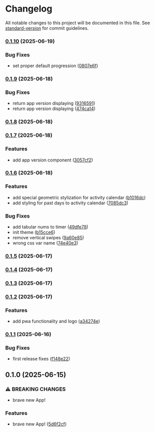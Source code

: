 # Changelog

All notable changes to this project will be documented in this file. See [standard-version](https://github.com/conventional-changelog/standard-version) for commit guidelines.

### [0.1.10](https://github.com/m0rtyn/skuka-app/compare/v0.1.9...v0.1.10) (2025-06-19)


### Bug Fixes

* set proper default progression ([0807e6f](https://github.com/m0rtyn/skuka-app/commit/0807e6f21ed0ddda6590bc6e55d5df75a9b55d8e))

### [0.1.9](https://github.com/m0rtyn/skuka-app/compare/v0.1.8...v0.1.9) (2025-06-18)


### Bug Fixes

* return app version displaying ([9316591](https://github.com/m0rtyn/skuka-app/commit/93165918abdaffd2e0dcf882e2050545ea2db2dd))
* return app version displaying ([474ca14](https://github.com/m0rtyn/skuka-app/commit/474ca14391111a7f44a01a11f337c7ec5502f552))

### [0.1.8](https://github.com/m0rtyn/skuka-app/compare/v0.1.7...v0.1.8) (2025-06-18)

### [0.1.7](https://github.com/m0rtyn/skuka-app/compare/v0.1.6...v0.1.7) (2025-06-18)


### Features

* add app version component ([3057cf2](https://github.com/m0rtyn/skuka-app/commit/3057cf24aff596f5b4d0574acb0f25cd6f71b96a))

### [0.1.6](https://github.com/m0rtyn/skuka-app/compare/v0.1.5...v0.1.6) (2025-06-18)


### Features

* add special geometric stylization for activity calendar ([b1016dc](https://github.com/m0rtyn/skuka-app/commit/b1016dceb95c05b62eb5353b6763fc5f9bc636bf))
* add styling for past days to activity calendar ([7085dc3](https://github.com/m0rtyn/skuka-app/commit/7085dc307b2245f46840ddf8a59faf5763f785e5))


### Bug Fixes

* add tabular nums to timer ([49dfe78](https://github.com/m0rtyn/skuka-app/commit/49dfe78231a983f71305b025566346db45210ce7))
* init theme ([b15cce6](https://github.com/m0rtyn/skuka-app/commit/b15cce621f93b61614e477d3fdebd2851f7d5dd8))
* remove vertical swipes ([9a60e85](https://github.com/m0rtyn/skuka-app/commit/9a60e85f59a3d9c55ce05985f42b7eaabd102d91))
* wrong css var name ([74e40e3](https://github.com/m0rtyn/skuka-app/commit/74e40e3a7601896768443701e6f92df41826f075))

### [0.1.5](https://github.com/m0rtyn/skuka-app/compare/v0.1.4...v0.1.5) (2025-06-17)

### [0.1.4](https://github.com/m0rtyn/skuka-app/compare/v0.1.3...v0.1.4) (2025-06-17)

### [0.1.3](https://github.com/m0rtyn/skuka-app/compare/v0.1.2...v0.1.3) (2025-06-17)

### [0.1.2](https://github.com/m0rtyn/skuka-app/compare/v0.1.1...v0.1.2) (2025-06-17)


### Features

* add pwa functionality and logo ([a34274e](https://github.com/m0rtyn/skuka-app/commit/a34274ed3613410d99694a5a074f66f16dd8c477))

### [0.1.1](https://github.com/m0rtyn/skuka-app/compare/v0.1.0...v0.1.1) (2025-06-16)


### Bug Fixes

* first release fixes ([f148e22](https://github.com/m0rtyn/skuka-app/commit/f148e22a67ecbc5cb06b128d0934f01cc79f08f0))

## 0.1.0 (2025-06-15)


### ⚠ BREAKING CHANGES

* brave new App!

### Features

* brave new App! ([5d6f2cf](https://github.com/m0rtyn/skuka-app/commit/5d6f2cfdb2d286f3fa7969d2b1949b92dac5a003))

